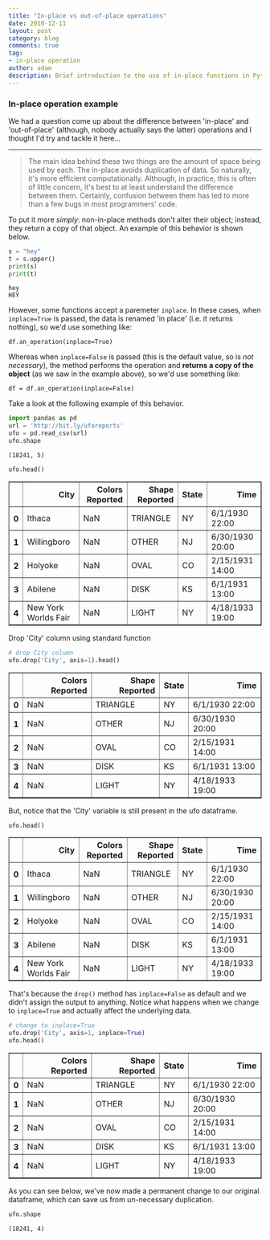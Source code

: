 ```yaml
---
title: "In-place vs out-of-place operations"
date: 2018-12-11
layout: post
category: blog
comments: true
tag:
- in-place operation
author: adam
description: Brief introduction to the use of in-place functions in Python.
---
```


### In-place operation example

We had a question come up about the difference between 'in-place' and 'out-of-place' (although, nobody actually says the latter) operations and I thought I'd try and tackle it here...

---

> The main idea behind these two things are the amount of space being used by each. The in-place avoids duplication of data. So naturally, it's more efficient computationally. Although, in practice, this is often of little concern, it's best to at least understand the difference between them. Certainly, confusion between them has led to more than a few bugs in most programmers' code.

To put it more *simply*: non-in-place methods don't alter their object; instead, they return a copy of that object. An example of this behavior is shown below.


```python
s = "hey"
t = s.upper()
print(s)
print(t)
```

    hey
    HEY


However, some functions accept a paremeter `inplace`. In these cases, when `inplace=True` is passed, the data is renamed 'in place' (i.e. it returns nothing), so we'd use something like:

`df.an_operation(inplace=True)`

Whereas when `inplace=False` is passed (this is the default value, so is _not necessary_), the method performs the operation and __returns a copy of the object__ (as we saw in the example above), so we'd use something like:

`df = df.an_operation(inplace=False)`

Take a look at the following example of this behavior.


```python
import pandas as pd
url = 'http://bit.ly/uforeports'
ufo = pd.read_csv(url)
ufo.shape
```


    (18241, 5)



```python
ufo.head()
```


<div>
<style scoped>
    .dataframe tbody tr th:only-of-type {
        vertical-align: middle;
    }

    .dataframe tbody tr th {
        vertical-align: top;
    }

    .dataframe thead th {
        text-align: right;
    }
</style>
<table border="1" class="dataframe">
  <thead>
    <tr style="text-align: right;">
      <th></th>
      <th>City</th>
      <th>Colors Reported</th>
      <th>Shape Reported</th>
      <th>State</th>
      <th>Time</th>
    </tr>
  </thead>
  <tbody>
    <tr>
      <th>0</th>
      <td>Ithaca</td>
      <td>NaN</td>
      <td>TRIANGLE</td>
      <td>NY</td>
      <td>6/1/1930 22:00</td>
    </tr>
    <tr>
      <th>1</th>
      <td>Willingboro</td>
      <td>NaN</td>
      <td>OTHER</td>
      <td>NJ</td>
      <td>6/30/1930 20:00</td>
    </tr>
    <tr>
      <th>2</th>
      <td>Holyoke</td>
      <td>NaN</td>
      <td>OVAL</td>
      <td>CO</td>
      <td>2/15/1931 14:00</td>
    </tr>
    <tr>
      <th>3</th>
      <td>Abilene</td>
      <td>NaN</td>
      <td>DISK</td>
      <td>KS</td>
      <td>6/1/1931 13:00</td>
    </tr>
    <tr>
      <th>4</th>
      <td>New York Worlds Fair</td>
      <td>NaN</td>
      <td>LIGHT</td>
      <td>NY</td>
      <td>4/18/1933 19:00</td>
    </tr>
  </tbody>
</table>
</div>



Drop 'City' column using standard function


```python
# drop City column
ufo.drop('City', axis=1).head()
```


<div>
<style scoped>
    .dataframe tbody tr th:only-of-type {
        vertical-align: middle;
    }

    .dataframe tbody tr th {
        vertical-align: top;
    }

    .dataframe thead th {
        text-align: right;
    }
</style>
<table border="1" class="dataframe">
  <thead>
    <tr style="text-align: right;">
      <th></th>
      <th>Colors Reported</th>
      <th>Shape Reported</th>
      <th>State</th>
      <th>Time</th>
    </tr>
  </thead>
  <tbody>
    <tr>
      <th>0</th>
      <td>NaN</td>
      <td>TRIANGLE</td>
      <td>NY</td>
      <td>6/1/1930 22:00</td>
    </tr>
    <tr>
      <th>1</th>
      <td>NaN</td>
      <td>OTHER</td>
      <td>NJ</td>
      <td>6/30/1930 20:00</td>
    </tr>
    <tr>
      <th>2</th>
      <td>NaN</td>
      <td>OVAL</td>
      <td>CO</td>
      <td>2/15/1931 14:00</td>
    </tr>
    <tr>
      <th>3</th>
      <td>NaN</td>
      <td>DISK</td>
      <td>KS</td>
      <td>6/1/1931 13:00</td>
    </tr>
    <tr>
      <th>4</th>
      <td>NaN</td>
      <td>LIGHT</td>
      <td>NY</td>
      <td>4/18/1933 19:00</td>
    </tr>
  </tbody>
</table>
</div>



But, notice that the 'City' variable is still present in the ufo dataframe.


```python
ufo.head()
```


<div>
<style scoped>
    .dataframe tbody tr th:only-of-type {
        vertical-align: middle;
    }

    .dataframe tbody tr th {
        vertical-align: top;
    }

    .dataframe thead th {
        text-align: right;
    }
</style>
<table border="1" class="dataframe">
  <thead>
    <tr style="text-align: right;">
      <th></th>
      <th>City</th>
      <th>Colors Reported</th>
      <th>Shape Reported</th>
      <th>State</th>
      <th>Time</th>
    </tr>
  </thead>
  <tbody>
    <tr>
      <th>0</th>
      <td>Ithaca</td>
      <td>NaN</td>
      <td>TRIANGLE</td>
      <td>NY</td>
      <td>6/1/1930 22:00</td>
    </tr>
    <tr>
      <th>1</th>
      <td>Willingboro</td>
      <td>NaN</td>
      <td>OTHER</td>
      <td>NJ</td>
      <td>6/30/1930 20:00</td>
    </tr>
    <tr>
      <th>2</th>
      <td>Holyoke</td>
      <td>NaN</td>
      <td>OVAL</td>
      <td>CO</td>
      <td>2/15/1931 14:00</td>
    </tr>
    <tr>
      <th>3</th>
      <td>Abilene</td>
      <td>NaN</td>
      <td>DISK</td>
      <td>KS</td>
      <td>6/1/1931 13:00</td>
    </tr>
    <tr>
      <th>4</th>
      <td>New York Worlds Fair</td>
      <td>NaN</td>
      <td>LIGHT</td>
      <td>NY</td>
      <td>4/18/1933 19:00</td>
    </tr>
  </tbody>
</table>
</div>



That's because the `drop()` method has `inplace=False` as default and we didn't assign the output to anything. Notice what happens when we change to `inplace=True` and actually affect the underlying data.


```python
# change to inplace=True
ufo.drop('City', axis=1, inplace=True)
ufo.head()
```


<div>
<style scoped>
    .dataframe tbody tr th:only-of-type {
        vertical-align: middle;
    }

    .dataframe tbody tr th {
        vertical-align: top;
    }

    .dataframe thead th {
        text-align: right;
    }
</style>
<table border="1" class="dataframe">
  <thead>
    <tr style="text-align: right;">
      <th></th>
      <th>Colors Reported</th>
      <th>Shape Reported</th>
      <th>State</th>
      <th>Time</th>
    </tr>
  </thead>
  <tbody>
    <tr>
      <th>0</th>
      <td>NaN</td>
      <td>TRIANGLE</td>
      <td>NY</td>
      <td>6/1/1930 22:00</td>
    </tr>
    <tr>
      <th>1</th>
      <td>NaN</td>
      <td>OTHER</td>
      <td>NJ</td>
      <td>6/30/1930 20:00</td>
    </tr>
    <tr>
      <th>2</th>
      <td>NaN</td>
      <td>OVAL</td>
      <td>CO</td>
      <td>2/15/1931 14:00</td>
    </tr>
    <tr>
      <th>3</th>
      <td>NaN</td>
      <td>DISK</td>
      <td>KS</td>
      <td>6/1/1931 13:00</td>
    </tr>
    <tr>
      <th>4</th>
      <td>NaN</td>
      <td>LIGHT</td>
      <td>NY</td>
      <td>4/18/1933 19:00</td>
    </tr>
  </tbody>
</table>
</div>



As you can see below, we've now made a permanent change to our original dataframe, which can save us from un-necessary duplication.


```python
ufo.shape
```

    (18241, 4)

